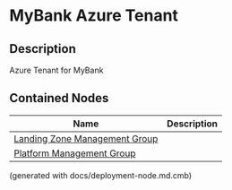 # MyBank Azure Tenant
## Description
Azure Tenant for MyBank

## Contained Nodes
Name | Description 
---|---
[Landing Zone Management Group](../../../mybank/it-management/azure/landing-zone-management-group.md) | 
[Platform Management Group](../../../mybank/it-management/azure/platform-management-group.md) | 


(generated with docs/deployment-node.md.cmb)
